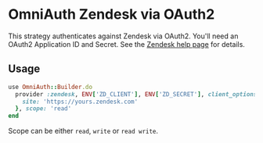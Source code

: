 # OmniAuth Zendesk via OAuth2

This strategy authenticates against Zendesk via OAuth2. You'll need an OAuth2
Application ID and Secret. See the [Zendesk help page][1] for details.

## Usage

```ruby
use OmniAuth::Builder.do
  provider :zendesk, ENV['ZD_CLIENT'], ENV['ZD_SECRET'], client_options: {
    site: 'https://yours.zendesk.com'
  }, scope: 'read'
end
```

Scope can be either `read`, `write` or `read write`.

[1]: https://support.zendesk.com/hc/en-us/articles/203663836-Using-OAuth-authentication-with-your-application#topic_pvr_ncl_1l
